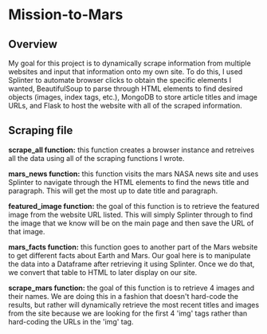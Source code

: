 # Mission-to-Mars

## Overview
My goal for this project is to dynamically scrape information from multiple websites and input that information onto my own site. To do this, I used Splinter to automate browser clicks to obtain the specific elements I wanted, BeautifulSoup to parse through HTML elements to find desired objects (images, index tags, etc.), MongoDB to store article titles and image URLs,  and Flask to host the website with all of the scraped information.

## Scraping file

**scrape_all function:** this function creates a browser instance and retreives all the data using all of the scraping functions I wrote.

[](https://github.com/mooshak21/Mission-to-Mars/blob/main/Resources/scrape_all.png)

**mars_news function:** this function visits the mars NASA news site and uses Splinter to navigate through the HTML elements to find the news title and paragraph. This will get the most up to date title and paragraph. 

[](https://github.com/mooshak21/Mission-to-Mars/blob/main/Resources/mars_news.png)

**featured_image function:** the goal of this function is to retrieve the featured image from the website URL listed. This will simply Splinter through to find the image that we know will be on the main page and then save the URL of that image.

[](https://github.com/mooshak21/Mission-to-Mars/blob/main/Resources/featured_image.png)

**mars_facts function:** this function goes to another part of the Mars website to get different facts about Earth and Mars. Our goal here is to manipulate the data into a Dataframe after retrieving it using Splinter. Once we do that, we convert that table to HTML to later display on our site. 

[](https://github.com/mooshak21/Mission-to-Mars/blob/main/Resources/mars_facts.png)

**scrape_mars function:** the goal of this function is to retrieve 4 images and their names. We are doing this in a fashion that doesn't hard-code the results, but rather will dynamically retrieve the most recent titles and images from the site because we are looking for the first 4 'img' tags rather than hard-coding the URLs in the 'img' tag. 

[](https://github.com/mooshak21/Mission-to-Mars/blob/main/Resources/scrape_mars.png)
